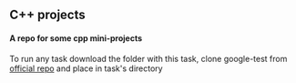 ## C++ projects
#### A repo for some cpp mini-projects
To run any task download the folder with this task, clone google-test from [official repo](https://github.com/google/googletest) and place in task's directory
